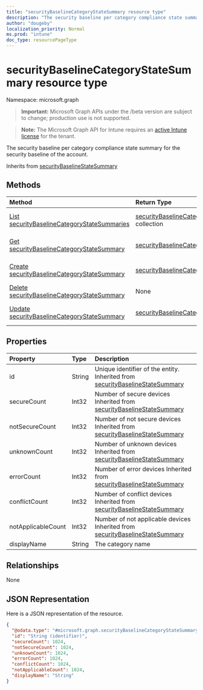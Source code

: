```yaml
---
title: "securityBaselineCategoryStateSummary resource type"
description: "The security baseline per category compliance state summary for the security baseline of the account."
author: "dougeby"
localization_priority: Normal
ms.prod: "intune"
doc_type: resourcePageType
---
```


# securityBaselineCategoryStateSummary resource type

Namespace: microsoft.graph

> **Important:** Microsoft Graph APIs under the /beta version are subject to change; production use is not supported.

> **Note:** The Microsoft Graph API for Intune requires an [active Intune license](https://go.microsoft.com/fwlink/?linkid=839381) for the tenant.

The security baseline per category compliance state summary for the security baseline of the account.


Inherits from [securityBaselineStateSummary](../resources/intune-deviceintent-securitybaselinestatesummary.md)

## Methods
|Method|Return Type|Description|
|:---|:---|:---|
|[List securityBaselineCategoryStateSummaries](../api/intune-deviceintent-securitybaselinecategorystatesummary-list.md)|[securityBaselineCategoryStateSummary](../resources/intune-deviceintent-securitybaselinecategorystatesummary.md) collection|List properties and relationships of the [securityBaselineCategoryStateSummary](../resources/intune-deviceintent-securitybaselinecategorystatesummary.md) objects.|
|[Get securityBaselineCategoryStateSummary](../api/intune-deviceintent-securitybaselinecategorystatesummary-get.md)|[securityBaselineCategoryStateSummary](../resources/intune-deviceintent-securitybaselinecategorystatesummary.md)|Read properties and relationships of the [securityBaselineCategoryStateSummary](../resources/intune-deviceintent-securitybaselinecategorystatesummary.md) object.|
|[Create securityBaselineCategoryStateSummary](../api/intune-deviceintent-securitybaselinecategorystatesummary-create.md)|[securityBaselineCategoryStateSummary](../resources/intune-deviceintent-securitybaselinecategorystatesummary.md)|Create a new [securityBaselineCategoryStateSummary](../resources/intune-deviceintent-securitybaselinecategorystatesummary.md) object.|
|[Delete securityBaselineCategoryStateSummary](../api/intune-deviceintent-securitybaselinecategorystatesummary-delete.md)|None|Deletes a [securityBaselineCategoryStateSummary](../resources/intune-deviceintent-securitybaselinecategorystatesummary.md).|
|[Update securityBaselineCategoryStateSummary](../api/intune-deviceintent-securitybaselinecategorystatesummary-update.md)|[securityBaselineCategoryStateSummary](../resources/intune-deviceintent-securitybaselinecategorystatesummary.md)|Update the properties of a [securityBaselineCategoryStateSummary](../resources/intune-deviceintent-securitybaselinecategorystatesummary.md) object.|

## Properties
|Property|Type|Description|
|:---|:---|:---|
|id|String|Unique identifier of the entity. Inherited from [securityBaselineStateSummary](../resources/intune-deviceintent-securitybaselinestatesummary.md)|
|secureCount|Int32|Number of secure devices Inherited from [securityBaselineStateSummary](../resources/intune-deviceintent-securitybaselinestatesummary.md)|
|notSecureCount|Int32|Number of not secure devices Inherited from [securityBaselineStateSummary](../resources/intune-deviceintent-securitybaselinestatesummary.md)|
|unknownCount|Int32|Number of unknown devices Inherited from [securityBaselineStateSummary](../resources/intune-deviceintent-securitybaselinestatesummary.md)|
|errorCount|Int32|Number of error devices Inherited from [securityBaselineStateSummary](../resources/intune-deviceintent-securitybaselinestatesummary.md)|
|conflictCount|Int32|Number of conflict devices Inherited from [securityBaselineStateSummary](../resources/intune-deviceintent-securitybaselinestatesummary.md)|
|notApplicableCount|Int32|Number of not applicable devices Inherited from [securityBaselineStateSummary](../resources/intune-deviceintent-securitybaselinestatesummary.md)|
|displayName|String|The category name|

## Relationships
None

## JSON Representation
Here is a JSON representation of the resource.
<!-- {
  "blockType": "resource",
  "keyProperty": "id",
  "@odata.type": "microsoft.graph.securityBaselineCategoryStateSummary"
}
-->
``` json
{
  "@odata.type": "#microsoft.graph.securityBaselineCategoryStateSummary",
  "id": "String (identifier)",
  "secureCount": 1024,
  "notSecureCount": 1024,
  "unknownCount": 1024,
  "errorCount": 1024,
  "conflictCount": 1024,
  "notApplicableCount": 1024,
  "displayName": "String"
}
```






